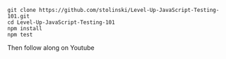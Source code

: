 
```
git clone https://github.com/stolinski/Level-Up-JavaScript-Testing-101.git
cd Level-Up-JavaScript-Testing-101
npm install
npm test
```

Then follow along on Youtube
